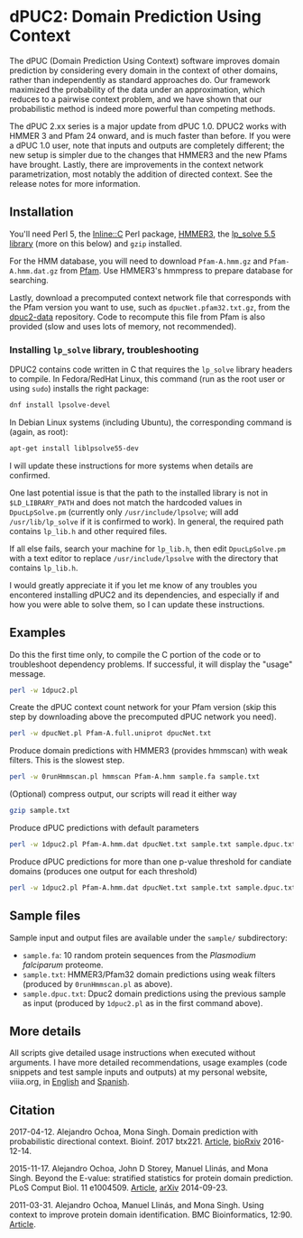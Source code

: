 # dPUC2: Domain Prediction Using Context

The dPUC (Domain Prediction Using Context) software improves domain prediction by considering every domain in the context of other domains, rather than independently as standard approaches do. 
Our framework maximized the probability of the data under an approximation, which reduces to a pairwise context problem, and we have shown that our probabilistic method is indeed more powerful than competing methods.

The dPUC 2.xx series is a major update from dPUC 1.0. 
DPUC2 works with HMMER 3 and Pfam 24 onward, and is much faster than before.
If you were a dPUC 1.0 user, note that inputs and outputs are completely different; the new setup is simpler due to the changes that HMMER3 and the new Pfams have brought. 
Lastly, there are improvements in the context network parametrization, most notably the addition of directed context. 
See the release notes for more information.


## Installation

You'll need Perl 5, the [Inline::C](http://search.cpan.org/~etj/Inline-C-0.62/lib/Inline/C.pod) Perl package, [HMMER3](http://hmmer.janelia.org/), the [lp_solve 5.5 library](http://lpsolve.sourceforge.net/5.5/) (more on this below) and `gzip` installed.

For the HMM database, you will need to download `Pfam-A.hmm.gz` and `Pfam-A.hmm.dat.gz` from [Pfam](ftp://ftp.ebi.ac.uk/pub/databases/Pfam/current_release/). 
Use HMMER3's hmmpress to prepare database for searching.

Lastly, download a precomputed context network file that corresponds with the Pfam version you want to use, such as `dpucNet.pfam32.txt.gz`, from the [dpuc2-data](https://github.com/alexviiia/dpuc2-data) repository. 
Code to recompute this file from Pfam is also provided (slow and uses lots of memory, not recommended).


### Installing `lp_solve` library, troubleshooting

DPUC2 contains code written in C that requires the `lp_solve` library headers to compile.
In Fedora/RedHat Linux, this command (run as the root user or using `sudo`) installs the right package:
```bash
dnf install lpsolve-devel
```
In Debian Linux systems (including Ubuntu), the corresponding command is (again, as root):
```bash
apt-get install liblpsolve55-dev
```
I will update these instructions for more systems when details are confirmed.

One last potential issue is that the path to the installed library is not in `$LD_LIBRARY_PATH` and does not match the hardcoded values in `DpucLpSolve.pm` (currently only `/usr/include/lpsolve`; will add `/usr/lib/lp_solve` if it is confirmed to work).
In general, the required path contains `lp_lib.h` and other required files.

If all else fails, search your machine for `lp_lib.h`, then edit `DpucLpSolve.pm` with a text editor to replace `/usr/include/lpsolve` with the directory that contains `lp_lib.h`.

I would greatly appreciate it if you let me know of any troubles you encontered installing dPUC2 and its dependencies, and especially if and how you were able to solve them, so I can update these instructions.


## Examples

Do this the first time only, to compile the C portion of the code or to troubleshoot dependency problems. 
If successful, it will display the "usage" message.
```bash
perl -w 1dpuc2.pl
```

Create the dPUC context count network for your Pfam version (skip this step by downloading above the precomputed dPUC network you need).
```bash
perl -w dpucNet.pl Pfam-A.full.uniprot dpucNet.txt 
```

Produce domain predictions with HMMER3 (provides hmmscan) with weak filters. 
This is the slowest step.
```bash
perl -w 0runHmmscan.pl hmmscan Pfam-A.hmm sample.fa sample.txt 
```

(Optional) compress output, our scripts will read it either way 
```bash
gzip sample.txt 
```

Produce dPUC predictions with default parameters 
```bash
perl -w 1dpuc2.pl Pfam-A.hmm.dat dpucNet.txt sample.txt sample.dpuc.txt 
```

Produce dPUC predictions for more than one p-value threshold for candiate domains (produces one output for each threshold)
```bash
perl -w 1dpuc2.pl Pfam-A.hmm.dat dpucNet.txt sample.txt sample.dpuc.txt --pvalues 1e-1 1e-4 1e-9
```


## Sample files

Sample input and output files are available under the `sample/` subdirectory:

- `sample.fa`: 10 random protein sequences from the *Plasmodium falciparum* proteome.
- `sample.txt`: HMMER3/Pfam32 domain predictions using weak filters (produced by `0runHmmscan.pl` as above).
- `sample.dpuc.txt`: Dpuc2 domain predictions using the previous sample as input (produced by `1dpuc2.pl` as in the first command above).


## More details

All scripts give detailed usage instructions when executed without arguments.
I have more detailed recommendations, usage examples (code snippets and test sample inputs and outputs) at my personal website, viiia.org, in [English](http://viiia.org/dpuc2/) and [Spanish](http://viiia.org/dpuc2/?l=es-mx).


## Citation

2017-04-12.
Alejandro Ochoa, Mona Singh.
Domain prediction with probabilistic directional context.
Bioinf. 2017 btx221.
[Article](http://dx.doi.org/10.1093/bioinformatics/btx221),
[bioRxiv](http://biorxiv.org/content/early/2016/12/14/094284) 2016-12-14.

2015-11-17.
Alejandro Ochoa, John D Storey, Manuel Llinás, and Mona Singh.
Beyond the E-value: stratified statistics for protein domain prediction.
PLoS Comput Biol. 11 e1004509.
[Article](http://dx.doi.org/10.1371/journal.pcbi.1004509),
[arXiv](http://arxiv.org/abs/1409.6384) 2014-09-23.

2011-03-31.
Alejandro Ochoa, Manuel Llinás, and Mona Singh.
Using context to improve protein domain identification.
BMC Bioinformatics, 12:90.
[Article](http://dx.doi.org/10.1186/1471-2105-12-90).

